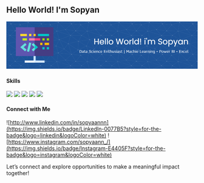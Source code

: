 ## Hello World! I'm Sopyan

![Sopyaan](img\header.png)
  
#### Skills

<img src="https://img.shields.io/badge/Python-FFD43B?style=for-the-badge&logo=python&logoColor=blue" />

<img src="https://img.shields.io/badge/Pandas-2C2D72?style=for-the-badge&logo=pandas&logoColor=white" />

<img src="https://img.shields.io/badge/scikit_learn-F7931E?style=for-the-badge&logo=scikit-learn&logoColor=white" />

<img src="https://img.shields.io/badge/TensorFlow-FF6F00?style=for-the-badge&logo=TensorFlow&logoColor=white" />

<img src="https://img.shields.io/badge/Streamlit-FF4B4B?style=for-the-badge&logo=Streamlit&logoColor=white" />

#### Connect with Me

![http://www.linkedin.com/in/sopyaannn](https://img.shields.io/badge/LinkedIn-0077B5?style=for-the-badge&logo=linkedin&logoColor=white) ![https://www.instagram.com/sopyaann_/](https://img.shields.io/badge/Instagram-E4405F?style=for-the-badge&logo=instagram&logoColor=white)


Let’s connect and explore opportunities to make a meaningful impact together!
